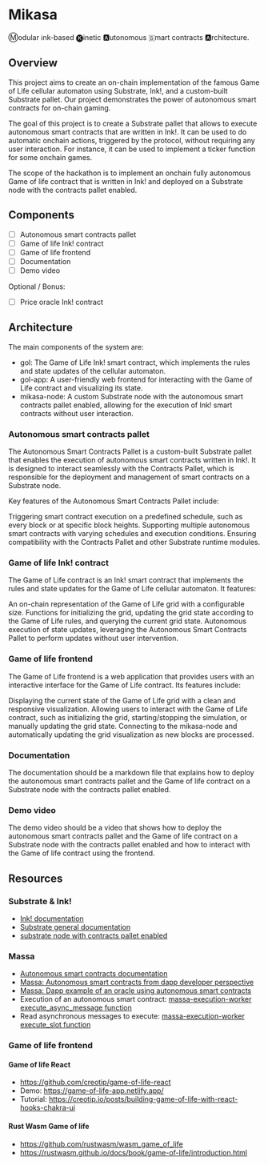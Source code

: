 # Mikasa

Ⓜ️odular ℹ️nk-based 🅚inetic 🅰️utonomous 🇸mart contracts 🅰️rchitecture.

## Overview

This project aims to create an on-chain implementation of the famous Game of Life cellular automaton using Substrate, Ink!, and a custom-built Substrate pallet. Our project demonstrates the power of autonomous smart contracts for on-chain gaming.

The goal of this project is to create a Substrate pallet that allows to execute autonomous smart contracts that are written in Ink!. It can be used to do automatic onchain actions, triggered by the protocol, without requiring any user interaction. For instance, it can be used to implement a ticker function for some onchain games. 

The scope of the hackathon is to implement an onchain fully autonomous Game of life contract that is written in Ink! and deployed on a Substrate node with the contracts pallet enabled.

## Components

- [ ] Autonomous smart contracts pallet
- [ ] Game of life Ink! contract
- [ ] Game of life frontend
- [ ] Documentation
- [ ] Demo video

Optional / Bonus:
- [ ] Price oracle Ink! contract


## Architecture

The main components of the system are:
- gol: The Game of Life Ink! smart contract, which implements the rules and state updates of the cellular automaton.
- gol-app: A user-friendly web frontend for interacting with the Game of Life contract and visualizing its state.
- mikasa-node: A custom Substrate node with the autonomous smart contracts pallet enabled, allowing for the execution of Ink! smart contracts without user interaction.

### Autonomous smart contracts pallet

The Autonomous Smart Contracts Pallet is a custom-built Substrate pallet that enables the execution of autonomous smart contracts written in Ink!. It is designed to interact seamlessly with the Contracts Pallet, which is responsible for the deployment and management of smart contracts on a Substrate node.

Key features of the Autonomous Smart Contracts Pallet include:

Triggering smart contract execution on a predefined schedule, such as every block or at specific block heights.
Supporting multiple autonomous smart contracts with varying schedules and execution conditions.
Ensuring compatibility with the Contracts Pallet and other Substrate runtime modules.

### Game of life Ink! contract

The Game of Life contract is an Ink! smart contract that implements the rules and state updates for the Game of Life cellular automaton. It features:

An on-chain representation of the Game of Life grid with a configurable size.
Functions for initializing the grid, updating the grid state according to the Game of Life rules, and querying the current grid state.
Autonomous execution of state updates, leveraging the Autonomous Smart Contracts Pallet to perform updates without user intervention.

### Game of life frontend

The Game of Life frontend is a web application that provides users with an interactive interface for the Game of Life contract. Its features include:

Displaying the current state of the Game of Life grid with a clean and responsive visualization.
Allowing users to interact with the Game of Life contract, such as initializing the grid, starting/stopping the simulation, or manually updating the grid state.
Connecting to the mikasa-node and automatically updating the grid visualization as new blocks are processed.

### Documentation

The documentation should be a markdown file that explains how to deploy the autonomous smart contracts pallet and the Game of life contract on a Substrate node with the contracts pallet enabled.

### Demo video

The demo video should be a video that shows how to deploy the autonomous smart contracts pallet and the Game of life contract on a Substrate node with the contracts pallet enabled and how to interact with the Game of life contract using the frontend.


## Resources
### Substrate & Ink!
- [Ink! documentation](https://use.ink/)
- [Substrate general documentation](https://docs.substrate.io/)
- [substrate node with contracts pallet enabled](https://github.com/paritytech/substrate-contracts-node)

### Massa
- [Autonomous smart contracts documentation](https://docs.massa.net/en/latest/general-doc/autonomous-sc.html#general-asc)
- [Massa: Autonomous smart contracts from dapp developer perspective](https://docs.massa.net/en/latest/general-doc/autonomous-sc.html#general-asc)
- [Massa: Dapp example of an oracle using autonomous smart contracts](https://github.com/massalabs/massa-sc-examples/blob/main/ticker/assembly/contracts/oracle.ts#L25)
- Execution of an autonomous smart contract: [massa-execution-worker execute_async_message function](https://github.com/massalabs/massa/blob/main/massa-execution-worker/src/execution.rs#L695)
- Read asynchronous messages to execute: [massa-execution-worker execute_slot function](https://github.com/massalabs/massa/blob/main/massa-execution-worker/src/execution.rs#L819)

### Game of life frontend
#### Game of life React

- https://github.com/creotip/game-of-life-react
- Demo: https://game-of-life-app.netlify.app/
- Tutorial: https://creotip.io/posts/building-game-of-life-with-react-hooks-chakra-ui

#### Rust Wasm Game of life

- https://github.com/rustwasm/wasm_game_of_life
- https://rustwasm.github.io/docs/book/game-of-life/introduction.html

